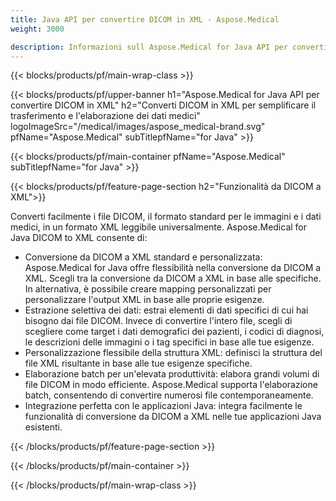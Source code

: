 ```yaml
---
title: Java API per convertire DICOM in XML - Aspose.Medical
weight: 3000

description: Informazioni sull Aspose.Medical for Java API per convertire DICOM in XML
---
```


{{< blocks/products/pf/main-wrap-class >}}

{{< blocks/products/pf/upper-banner h1="Aspose.Medical for Java API per convertire DICOM in XML" h2="Converti DICOM in XML per semplificare il trasferimento e l'elaborazione dei dati medici" logoImageSrc="/medical/images/aspose_medical-brand.svg" pfName="Aspose.Medical" subTitlepfName="for Java" >}}

{{< blocks/products/pf/main-container pfName="Aspose.Medical" subTitlepfName="for Java" >}}

{{< blocks/products/pf/feature-page-section h2="Funzionalità da DICOM a XML">}}

<p>Converti facilmente i file DICOM, il formato standard per le immagini e i dati medici, in un formato XML leggibile universalmente. Aspose.Medical for Java DICOM to XML consente di:</p>

<ul>
<li>Conversione da DICOM a XML standard e personalizzata: Aspose.Medical for Java offre flessibilità nella conversione da DICOM a XML. Scegli tra la conversione da DICOM a XML in base alle specifiche. In alternativa, è possibile creare mapping personalizzati per personalizzare l'output XML in base alle proprie esigenze.</li>
<li>Estrazione selettiva dei dati: estrai elementi di dati specifici di cui hai bisogno dai file DICOM. Invece di convertire l'intero file, scegli di scegliere come target i dati demografici dei pazienti, i codici di diagnosi, le descrizioni delle immagini o i tag specifici in base alle tue esigenze.</li>
<li>Personalizzazione flessibile della struttura XML: definisci la struttura del file XML risultante in base alle tue esigenze specifiche.</li>
<li>Elaborazione batch per un'elevata produttività: elabora grandi volumi di file DICOM in modo efficiente. Aspose.Medical supporta l'elaborazione batch, consentendo di convertire numerosi file contemporaneamente.</li>
<li>Integrazione perfetta con le applicazioni Java: integra facilmente le funzionalità di conversione da DICOM a XML nelle tue applicazioni Java esistenti.</li>
</ul>

{{< /blocks/products/pf/feature-page-section >}}

{{< /blocks/products/pf/main-container >}}

{{< /blocks/products/pf/main-wrap-class >}}